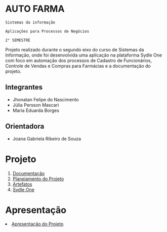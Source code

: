 # AUTO FARMA

`Sistemas da informação`

`Aplicações para Processos de Negócios`

`2° SEMESTRE` 

Projeto realizado durante o segundo eixo do curso de Sistemas da Informação, onde foi desenvolvida uma aplicação na plataforma Sydle One com foco em automação dos processos de Cadastro de Funcionários, Controle de Vendas e Compras para Farmácias e a documentação do projeto.

## Integrantes
* Jhonatan Felipe do Nascimento
* Júlia Persson Mascari
* Maria Eduarda Borges

## Orientadora

* Joana Gabriela Ribeiro de Souza

# Projeto

<ol>
<li><a href="docs/01-Documentação.md"> Documentação</a></li>
<li><a href="docs/02-Planejamento.md"> Planejamento do Projeto</a></li>
<li><a href="docs/03-Artefatos.md"> Artefatos</a></li>
<li><a href="docs/04-Projeto de Interface.md"> Sydle One</a></li>
</ol>

# Apresentação

<li><a href="docs/05-Apresentação do Projeto.md"> Apresentação do Projeto</a></li>
